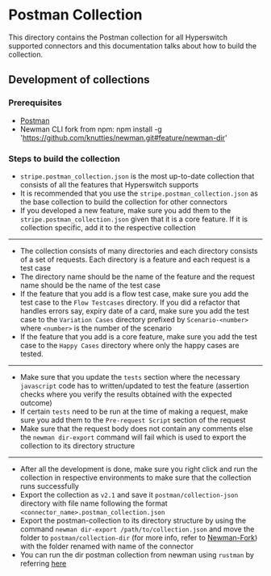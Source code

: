 # Postman Collection

This directory contains the Postman collection for all Hyperswitch supported connectors and this documentation talks about how to build the collection.

## Development of collections

### Prerequisites

- [Postman](https://www.postman.com/downloads/)
- Newman CLI fork from npm: npm install -g 'https://github.com/knutties/newman.git#feature/newman-dir'

### Steps to build the collection

- `stripe.postman_collection.json` is the most up-to-date collection that consists of all the features that Hyperswitch supports
- It is recommended that you use the `stripe.postman_collection.json` as the base collection to build the collection for other connectors
- If you developed a new feature, make sure you add them to the `stripe.postman_collection.json` given that it is a core feature. If it is collection specific, add it to the respective collection

---

- The collection consists of many directories and each directory consists of a set of requests. Each directory is a feature and each request is a test case
- The directory name should be the name of the feature and the request name should be the name of the test case
- If the feature that you add is a flow test case, make sure you add the test case to the `Flow Testcases` directory. If you did a refactor that handles errors say, expiry date of a card, make sure you add the test case to the `Variation Cases` directory prefixed by `Scenario-<number>` where `<number>` is the number of the scenario
- If the feature that you add is a core feature, make sure you add the test case to the `Happy Cases` directory where only the happy cases are tested.

---

- Make sure that you update the `tests` section where the necessary `javascript` code has to written/updated to test the feature (assertion checks where you verify the results obtained with the expected outcome)
- If certain `tests` need to be run at the time of making a request, make sure you add them to the `Pre-request Script` section of the request
- Make sure that the request body does not contain any comments else the `newman dir-export` command will fail which is used to export the collection to its directory structure

---

- After all the development is done, make sure you right click and run the collection in respective environments to make sure that the collection runs successfully
- Export the collection as `v2.1` and save it `postman/collection-json` directory with file name following the format `<connector_name>.postman_collection.json`
- Export the postman-collection to its directory structure by using the command `newman dir-export /path/to/collection.json` and move the folder to `postman/collection-dir` (for more info, refer to [Newman-Fork](https://github.com/juspay/hyperswitch/tree/main/crates/test_utils#newman)) with the folder renamed with name of the connector
- You can run the dir postman collection from newman using `rustman` by referring [here](https://github.com/juspay/hyperswitch/tree/main/crates/test_utils#running-tests)

